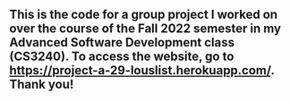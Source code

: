 ## This is the code for a group project I worked on over the course of the Fall 2022 semester in my Advanced Software Development class (CS3240). To access the website, go to https://project-a-29-louslist.herokuapp.com/. Thank you!
